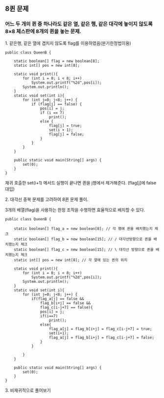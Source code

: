 ## 8퀸 문제

### 어느 두 개의 퀸 중 하나라도 같은 열, 같은 행, 같은 대각에 놓이지 않도록 8×8 체스판에 8개의 퀸을 놓는 문제.

1\. 같은행, 같은 열에 겹치지 않도록 flag를 이용하였음(분기한정법이용)

```
public class QueenB {

    static boolean[] flag = new boolean[8];
    static int[] pos = new int[8];

    static void print(){
        for (int i = 0; i < 8; i++)
            System.out.printf("%2d",pos[i]);
        System.out.println();
    }
    static void set(int i){
        for (int j=0; j<8; j++) {
            if (flag[j] == false) {
                pos[i] = j;
                if (i == 7)
                    print();
                else {
                    flag[j] = true;
                    set(i + 1);
                    flag[j] = false;
                }
            }
        }
    }

    public static void main(String[] args) {
        set(0);
    }
}
```

재귀 호출한 set(i+1) 메서드 실행이 끝나면 퀸을 j행에서 제거해준다. (flag\[j\]에 false대입)

2\. 대각선 중복 문제를 고려하여 8퀸 문제 풀이.

3개의 배열(flag)을 사용하는 한정 조작을 수행하면 효율적으로 배치할 수 있다.

```
public class QueenB {

    static boolean[] flag_a = new boolean[8]; // 각 행에 퀸을 배치했는지 체크
    static boolean[] flag_b = new boolean[15]; // / 대각선방향으로 퀸을 배치했는지 체크
    static boolean[] flag_c = new boolean[15]; // \ 대각선 방향으로 퀸을 배치했는지 체크
    static int[] pos = new int[8]; // 각 열에 있는 퀸의 위치

    static void print(){
        for (int i = 0; i < 8; i++)
            System.out.printf("%2d",pos[i]);
        System.out.println();
    }
    static void set(int i){
        for (int j=0; j<8; j++) {
            if(flag_a[j] == false &&
                flag_b[i+j] == false &&
                flag_c[i-j+7] == false){
                pos[i] = j;
                if(i==7)
                    print();
                else{
                    flag_a[j] = flag_b[i+j] = flag_c[i-j+7] = true;
                    set(i+1);
                    flag_a[j] = flag_b[i+j] = flag_c[i-j+7] = false;
                }
            }

        }
    }

    public static void main(String[] args) {
        set(0);
    }
}
```

3\. 비재귀적으로 풀어보기
